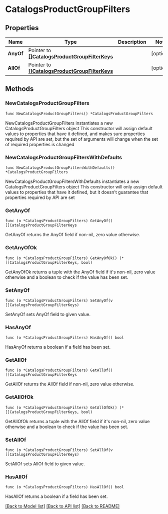 # CatalogsProductGroupFilters

## Properties

Name | Type | Description | Notes
------------ | ------------- | ------------- | -------------
**AnyOf** | Pointer to [**[]CatalogsProductGroupFilterKeys**](CatalogsProductGroupFilterKeys.md) |  | [optional] 
**AllOf** | Pointer to [**[]CatalogsProductGroupFilterKeys**](CatalogsProductGroupFilterKeys.md) |  | [optional] 

## Methods

### NewCatalogsProductGroupFilters

`func NewCatalogsProductGroupFilters() *CatalogsProductGroupFilters`

NewCatalogsProductGroupFilters instantiates a new CatalogsProductGroupFilters object
This constructor will assign default values to properties that have it defined,
and makes sure properties required by API are set, but the set of arguments
will change when the set of required properties is changed

### NewCatalogsProductGroupFiltersWithDefaults

`func NewCatalogsProductGroupFiltersWithDefaults() *CatalogsProductGroupFilters`

NewCatalogsProductGroupFiltersWithDefaults instantiates a new CatalogsProductGroupFilters object
This constructor will only assign default values to properties that have it defined,
but it doesn't guarantee that properties required by API are set

### GetAnyOf

`func (o *CatalogsProductGroupFilters) GetAnyOf() []CatalogsProductGroupFilterKeys`

GetAnyOf returns the AnyOf field if non-nil, zero value otherwise.

### GetAnyOfOk

`func (o *CatalogsProductGroupFilters) GetAnyOfOk() (*[]CatalogsProductGroupFilterKeys, bool)`

GetAnyOfOk returns a tuple with the AnyOf field if it's non-nil, zero value otherwise
and a boolean to check if the value has been set.

### SetAnyOf

`func (o *CatalogsProductGroupFilters) SetAnyOf(v []CatalogsProductGroupFilterKeys)`

SetAnyOf sets AnyOf field to given value.

### HasAnyOf

`func (o *CatalogsProductGroupFilters) HasAnyOf() bool`

HasAnyOf returns a boolean if a field has been set.

### GetAllOf

`func (o *CatalogsProductGroupFilters) GetAllOf() []CatalogsProductGroupFilterKeys`

GetAllOf returns the AllOf field if non-nil, zero value otherwise.

### GetAllOfOk

`func (o *CatalogsProductGroupFilters) GetAllOfOk() (*[]CatalogsProductGroupFilterKeys, bool)`

GetAllOfOk returns a tuple with the AllOf field if it's non-nil, zero value otherwise
and a boolean to check if the value has been set.

### SetAllOf

`func (o *CatalogsProductGroupFilters) SetAllOf(v []CatalogsProductGroupFilterKeys)`

SetAllOf sets AllOf field to given value.

### HasAllOf

`func (o *CatalogsProductGroupFilters) HasAllOf() bool`

HasAllOf returns a boolean if a field has been set.


[[Back to Model list]](../README.md#documentation-for-models) [[Back to API list]](../README.md#documentation-for-api-endpoints) [[Back to README]](../README.md)


